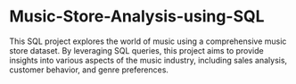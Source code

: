 # Music-Store-Analysis-using-SQL
This SQL project explores the world of music using a comprehensive music store dataset. By leveraging SQL queries, this project aims to provide insights into various aspects of the music industry, including sales analysis, customer behavior, and genre preferences.
